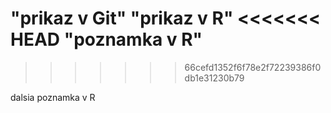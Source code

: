 "prikaz v Git"
"prikaz v R"
<<<<<<< HEAD
"poznamka v R"
=======
>>>>>>> 66cefd1352f6f78e2f72239386f0db1e31230b79

dalsia poznamka v R
